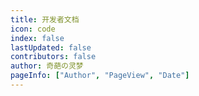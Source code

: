 ```yaml
---
title: 开发者文档
icon: code
index: false
lastUpdated: false
contributors: false
author: 奇葩の灵梦
pageInfo: ["Author", "PageView", "Date"]
---
```


<Catalog></Catalog>